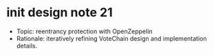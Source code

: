 # init design note 21

- Topic: reentrancy protection with OpenZeppelin
- Rationale: iteratively refining VoteChain design and implementation details.
